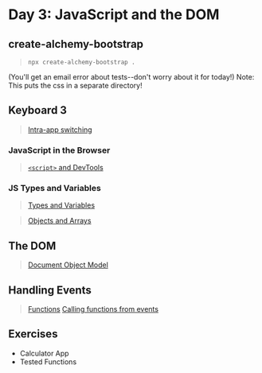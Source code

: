 Day 3: JavaScript and the DOM
===

## create-alchemy-bootstrap

> `npx create-alchemy-bootstrap .`

(You'll get an email error about tests--don't worry about it for today!)
Note: This puts the css in a separate directory!

## Keyboard 3

> [Intra-app switching](./notes/keyboard.md)

### JavaScript in the Browser

> [`<script>` and DevTools](./notes/script.md)

### JS Types and Variables

> [Types and Variables](./notes/types-vars.md)

> [Objects and Arrays](./notes/objects-and-arrays.md)

## The DOM

> [Document Object Model](./notes/dom.md)

## Handling Events

> [Functions](./notes/handling-events.md)
> [Calling functions from events](./notes/calling-functions.md)

## Exercises

- Calculator App
- Tested Functions
